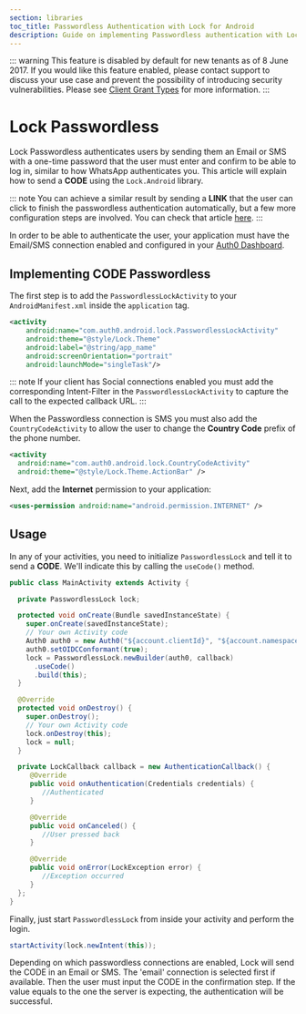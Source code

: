 ```yaml
---
section: libraries
toc_title: Passwordless Authentication with Lock for Android
description: Guide on implementing Passwordless authentication with Lock for Android
---
```


::: warning
This feature is disabled by default for new tenants as of 8 June 2017. If you would like this feature enabled, please contact support to discuss your use case and prevent the possibility of introducing security vulnerabilities. Please see [Client Grant Types](/clients/client-grant-types) for more information.
:::

# Lock Passwordless

Lock Passwordless authenticates users by sending them an Email or SMS with a one-time password that the user must enter and confirm to be able to log in, similar to how WhatsApp authenticates you. This article will explain how to send a **CODE** using the `Lock.Android` library.

::: note
You can achieve a similar result by sending a **LINK** that the user can click to finish the passwordless authentication automatically, but a few more configuration steps are involved. You can check that article [here](/libraries/lock-android/passwordless-magic-link).
:::

In order to be able to authenticate the user, your application must have the Email/SMS connection enabled and configured in your [Auth0 Dashboard](${manage_url}/#/connections/passwordless).


## Implementing CODE Passwordless

The first step is to add the `PasswordlessLockActivity` to your `AndroidManifest.xml` inside the `application` tag.

```xml
<activity
    android:name="com.auth0.android.lock.PasswordlessLockActivity"
    android:theme="@style/Lock.Theme"
    android:label="@string/app_name"
    android:screenOrientation="portrait"
    android:launchMode="singleTask"/>
```

::: note
If your client has Social connections enabled you must add the corresponding Intent-Filter in the `PasswordlessLockActivity` to capture the call to the expected callback URL.
:::

When the Passwordless connection is SMS you must also add the `CountryCodeActivity` to allow the user to change the **Country Code** prefix of the phone number.

```xml
<activity
  android:name="com.auth0.android.lock.CountryCodeActivity"
  android:theme="@style/Lock.Theme.ActionBar" />
```

Next, add the **Internet** permission to your application:

```xml
<uses-permission android:name="android.permission.INTERNET" />
```


## Usage

In any of your activities, you need to initialize `PasswordlessLock` and tell it to send a **CODE**. We'll indicate this by calling the `useCode()` method.


```java
public class MainActivity extends Activity {

  private PasswordlessLock lock;

  protected void onCreate(Bundle savedInstanceState) {
    super.onCreate(savedInstanceState);
    // Your own Activity code
    Auth0 auth0 = new Auth0("${account.clientId}", "${account.namespace}");
    auth0.setOIDCConformant(true);
    lock = PasswordlessLock.newBuilder(auth0, callback)
      .useCode()
      .build(this);
  }

  @Override
  protected void onDestroy() {
    super.onDestroy();
    // Your own Activity code
    lock.onDestroy(this);
    lock = null;
  }

  private LockCallback callback = new AuthenticationCallback() {
     @Override
     public void onAuthentication(Credentials credentials) {
        //Authenticated
     }

     @Override
     public void onCanceled() {
        //User pressed back
     }

     @Override
     public void onError(LockException error) {
        //Exception occurred
     }
  };
}
```

Finally, just start `PasswordlessLock` from inside your activity and perform the login.

```java
startActivity(lock.newIntent(this));
```

Depending on which passwordless connections are enabled, Lock will send the CODE in an Email or SMS. The 'email' connection is selected first if available. Then the user must input the CODE in the confirmation step. If the value equals to the one the server is expecting, the authentication will be successful.
